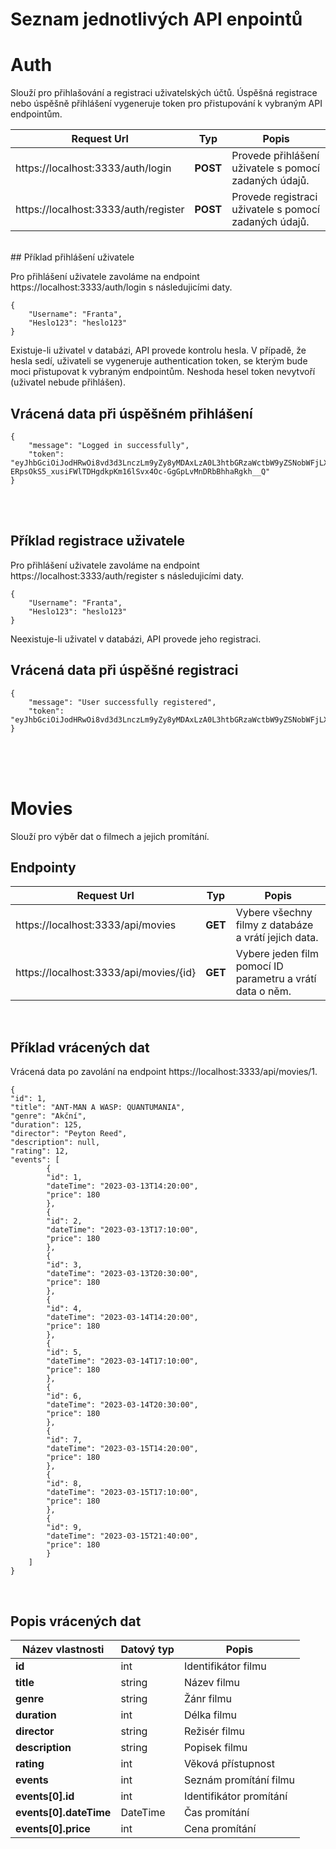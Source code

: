 # Seznam jednotlivých API enpointů

# Auth

Slouží pro přihlašování a registraci uživatelských účtů. Úspěšná registrace nebo úspěšně přihlášení vygeneruje token pro přistupování k vybraným API endpointům.

| Request Url      | Typ | Popis |
| ----------- | ----------- | ----------- |
| https://localhost:3333/auth/login    | **POST** |  Provede přihlášení uživatele s pomocí zadaných údajů.  |
| https://localhost:3333/auth/register  | **POST** | Provede registraci uživatele s pomocí zadaných údajů.        |
<br />
## Příklad přihlášení uživatele

Pro přihlášení uživatele zavoláme na endpoint https://localhost:3333/auth/login s následujicími daty.

```
{
    "Username": "Franta",
    "Heslo123": "heslo123"
}
```

Existuje-li uživatel v databázi, API provede kontrolu hesla. V případě, že hesla sedí, uživateli se vygeneruje authentication token, se kterým bude moci přistupovat k vybraným endpointům. Neshoda hesel token nevytvoří (uživatel nebude přihlášen).

## Vrácená data při úspěšném přihlášení

```
{
    "message": "Logged in successfully",
    "token": "eyJhbGciOiJodHRwOi8vd3d3LnczLm9yZy8yMDAxLzA0L3htbGRzaWctbW9yZSNobWFjLXNoYTUxMiIsInR5cCI6IkpXVCJ9.eyJodHRwOi8vc2NoZW1hcy54bWxzb2FwLm9yZy93cy8yMDA1LzA1L2lkZW50aXR5L2NsYWltcy9uYW1lIjoiVG9iacOhxaEiLCJleHAiOjE2ODA0MzQxNzF9.CzcMiRht4hjf7ennpil7jJV4GrOa-ERpsOkS5_xusiFWlTDHgdkpKm16lSvx4Oc-GgGpLvMnDRbBhhaRgkh__Q"
}
```
<br /><br />
## Příklad registrace uživatele

Pro přihlášení uživatele zavoláme na endpoint https://localhost:3333/auth/register s následujicími daty.

```
{
    "Username": "Franta",
    "Heslo123": "heslo123"
}
```

Neexistuje-li uživatel v databázi, API provede jeho registraci.

## Vrácená data při úspěšné registraci

```
{
    "message": "User successfully registered",
    "token": "eyJhbGciOiJodHRwOi8vd3d3LnczLm9yZy8yMDAxLzA0L3htbGRzaWctbW9yZSNobWFjLXNoYTUxMiIsInR5cCI6IkpXVCJ9.eyJodHRwOi8vc2NoZW1hcy54bWxzb2FwLm9yZy93cy8yMDA1LzA1L2lkZW50aXR5L2NsYWltcy9uYW1lIjoiRnJhbnRhIiwiZXhwIjoxNjgwNDM0MzU1fQ.08GZ4tLvaL9dci3LL5VadwStZuoHbIXYRooDxxmBjV8ZUQrGmwykXASyHWDpuOXGVUPSJbrP2BDGzbZsrfR_Yw"
}
```
<br /><br /><br />

# Movies

Slouží pro výběr dat o filmech a jejich promítání.

## Endpointy

| Request Url      | Typ | Popis |
| ----------- | ----------- | ----------- |
| https://localhost:3333/api/movies    | **GET** |  Vybere všechny filmy z databáze a vrátí jejich data.  |
| https://localhost:3333/api/movies/{id}  | **GET** | Vybere jeden film pomocí ID parametru a vrátí data o něm.        |

<br />

## Příklad vrácených dat

Vrácená data po zavolání na endpoint https://localhost:3333/api/movies/1.

```
{
"id": 1,
"title": "ANT-MAN A WASP: QUANTUMANIA",
"genre": "Akční",
"duration": 125,
"director": "Peyton Reed",
"description": null,
"rating": 12,
"events": [
        {
        "id": 1,
        "dateTime": "2023-03-13T14:20:00",
        "price": 180
        },
        {
        "id": 2,
        "dateTime": "2023-03-13T17:10:00",
        "price": 180
        },
        {
        "id": 3,
        "dateTime": "2023-03-13T20:30:00",
        "price": 180
        },
        {
        "id": 4,
        "dateTime": "2023-03-14T14:20:00",
        "price": 180
        },
        {
        "id": 5,
        "dateTime": "2023-03-14T17:10:00",
        "price": 180
        },
        {
        "id": 6,
        "dateTime": "2023-03-14T20:30:00",
        "price": 180
        },
        {
        "id": 7,
        "dateTime": "2023-03-15T14:20:00",
        "price": 180
        },
        {
        "id": 8,
        "dateTime": "2023-03-15T17:10:00",
        "price": 180
        },
        {
        "id": 9,
        "dateTime": "2023-03-15T21:40:00",
        "price": 180
        }
    ]
}
```
<br />

## Popis vrácených dat

| Název vlastnosti | Datový typ | Popis |
| ----------- | ----------- | ----------- |
| **id**    | int |  Identifikátor filmu  |
| **title**    | string |  Název filmu  |
| **genre**    | string |  Žánr filmu  |
| **duration**    | int |  Délka filmu  |
| **director**    | string |  Režisér filmu  |
| **description**    | string |  Popisek filmu  |
| **rating**    | int |  Věková přístupnost  |
| **events**    | int |  Seznám promítání filmu  |
| **events[0].id**    | int |  Identifikátor promítání |
| **events[0].dateTime**    | DateTime |  Čas promítání  |
| **events[0].price**    | int |  Cena promítání  |



